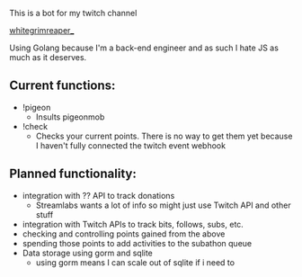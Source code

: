 This is a bot for my twitch channel

[whitegrimreaper_](https://twitch.tv/whitegrimreaper_)

Using Golang because I'm a back-end engineer and as such I hate JS as much as it deserves.

## Current functions:
 - !pigeon
    - Insults pigeonmob
 - !check
    - Checks your current points. There is no way to get them yet because I haven't fully connected the twitch event webhook

## Planned functionality:
 - integration with ?? API to track donations
    - Streamlabs wants a lot of info so might just use Twitch API and other stuff
 - integration with Twitch APIs to track bits, follows, subs, etc.
 - checking and controlling points gained from the above
 - spending those points to add activities to the subathon queue
 - Data storage using gorm and sqlite
    - using gorm means I can scale out of sqlite if i need to 
